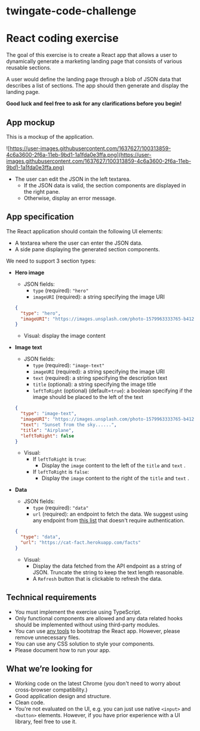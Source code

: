 # twingate-code-challenge

# React coding exercise

The goal of this exercise is to create a React app that allows a user to dynamically generate a marketing landing page that consists of various reusable sections.

A user would define the landing page through a blob of JSON data that describes a list of sections. The app should then generate and display the landing page.

**Good luck and feel free to ask for any clarifications before you begin!**

## App mockup

This is a mockup of the application.

![https://user-images.githubusercontent.com/1637627/100313859-4c6a3600-2f6a-11eb-9bd1-1a1fda0e3ffa.png](https://user-images.githubusercontent.com/1637627/100313859-4c6a3600-2f6a-11eb-9bd1-1a1fda0e3ffa.png)

- The user can edit the JSON in the left textarea.
  - If the JSON data is valid, the section components are displayed in the right pane.
  - Otherwise, display an error message.

## App specification

The React application should contain the following UI elements:

- A textarea where the user can enter the JSON data.
- A side pane displaying the generated section components.

We need to support 3 section types:

- **Hero image**

  - JSON fields:
    - `type` (required): `"hero"`
    - `imageURI` (required): a string specifying the image URI

  ```json
  {
    "type": "hero",
    "imageURI": "https://images.unsplash.com/photo-1579963333765-b4129b3250fc"
  }
  ```

  - Visual: display the image content

- **Image text**

  - JSON fields:
    - `type` (required): `"image-text"`
    - `imageURI` (required): a string specifying the image URI
    - `text` (required): a string specifying the description text
    - `title` (optional): a string specifying the image title
    - `leftToRight` (optional) (default=`true`): a boolean specifying if the image should be placed to the left of the text

  ```json
  {
    "type": "image-text",
    "imageURI": "https://images.unsplash.com/photo-1579963333765-b4129b3250fc",
    "text": "Sunset from the sky......",
    "title": "Airplane",
    "leftToRight": false
  }
  ```

  - Visual:
    - If `leftToRight` is `true`:
      - Display the `image` content to the left of the `title` and `text` .
    - If `leftToRight` is `false`:
      - Display the `image` content to the right of the `title` and `text` .

- **Data**

  - JSON fields:
    - `type` (required): `"data"`
    - `url` (required): an endpoint to fetch the data. We suggest using any endpoint from [this list](https://github.com/public-apis/public-apis) that doesn't require
      authentication.

  ```json
  {
    "type": "data",
    "url": "https://cat-fact.herokuapp.com/facts"
  }
  ```

  - Visual:
    - Display the data fetched from the API endpoint as a string of JSON. Truncate the string to keep the text length reasonable.
    - A `Refresh` button that is clickable to refresh the data.

## Technical requirements

- You must implement the exercise using TypeScript.
- Only functional components are allowed and any data related hooks should be implemented without using third-party modules.
- You can use [any tools](https://react.dev/learn/start-a-new-react-project) to bootstrap the React app. However, please remove unnecessary files.
- You can use any CSS solution to style your components.
- Please document how to run your app.

## What we’re looking for

- Working code on the latest Chrome (you don't need to worry about cross-browser compatibility.)
- Good application design and structure.
- Clean code.
- You're not evaluated on the UI, e.g. you can just use native `<input>` and `<button>` elements. However, if you have prior experience with a UI library, feel free to use it.
